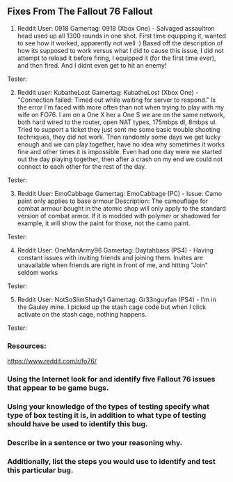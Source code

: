## Fixes From The Fallout 76 Fallout

1. Reddit User: 0918 Gamertag: 0918 
(Xbox One) - Salvaged assaultron head used up all 1300 rounds in one shot. First time equipping it, wanted to see how it worked, apparently not well :) Based off the description of how its supposed to work versus what I did to cause this issue, I did not attempt to reload it before firing, I equipped it (for the first time ever), and then fired. And I didnt even get to hit an enemy!

Tester:

2. Reddit user: KubatheLost  Gamertag: KubatheLost
(Xbox One) - "Connection failed: Timed out while waiting for server to respond." Is the error I'm faced with more often than not when trying to play with my wife on FO76. I am on a One X her a One S we are on the same network, both hard wired to the router, open NAT types, 175mbps dl, 8mbps ul. Tried to support a ticket they just sent me some basic trouble shooting techniques, they did not work. Then randomly some days we get lucky enough and we can play together, have no idea why sometimes it works fine and other times it is impossible. Even had one day were we started out the day playing together, then after a crash on my end we could not connect to each other for the rest of the day.

Tester:

3. Reddit User: EmoCabbage Gamertag: EmoCabbage
(PC) - Issue: Camo paint only applies to base armour 
Description: The camouflage for combat armour bought in the atomic shop will only apply to the standard version of combat armor. If it is modded with polymer or shadowed for example, it will show the paint for those, not the camo paint.

Tester:

4. Reddit User: OneManArmy96 Gamertag: Daytahbass 
(PS4) - Having constant issues with inviting friends and joining them. Invites are unavailable when friends are right in front of me, and hitting "Join" seldom works

Tester:

5. Reddit User: NotSoSlimShady1 Gamertag: Gr33nguyfan
(PS4) - I’m in the Gauley mine. I picked up the stash cage code but when I click activate on the stash cage, nothing happens.

Tester:

### Resources:

https://www.reddit.com/r/fo76/


### Using the Internet look for and identify five Fallout 76 issues that appear to be game bugs.

### Using your knowledge of the types of testing specify what type of box testing it is, in addition to what type of testing should have be used to identify this bug. 

### Describe in a sentence or two your reasoning why.

### Additionally, list the steps you would use to identify and test this particular bug.

